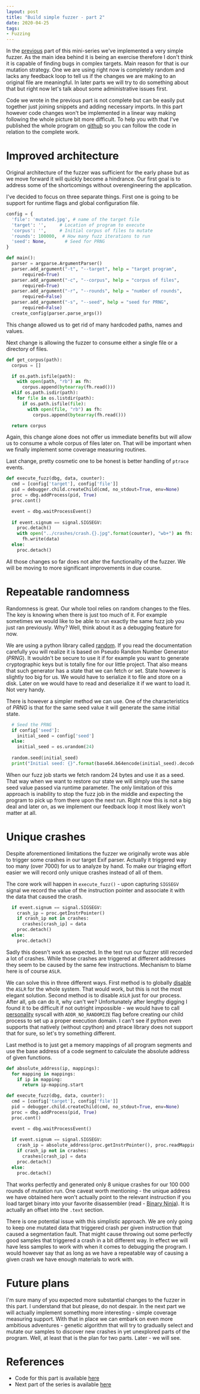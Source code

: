 ```yaml
---
layout: post
title: "Build simple fuzzer - part 2"
date: 2020-04-25
tags:
- Fuzzing
---
```




In the [previous](https://carstein.github.io/2020/04/18/writing-simple-fuzzer-1.html) part of this mini-series we've implemented a very simple fuzzer.  As the main idea behind it is  being an exercise therefore I don't think it is capable of finding bugs in complex targets. Main reason for that is our mutation strategy. One we are using right now is completely random and lacks any feedback loop to tell us if the changes we are making to an original file are meaningful. In later parts we will try to do something about that but right now let's talk about some administrative issues first.

Code we wrote in the previous part is not complete but can be easily put together just joining snippets and adding necessary imports. In this part however code changes won't be implemented in a linear way making following the whole picture bit more difficult. To help you with that I've published  the whole program on [github](https://github.com/carstein/vsf) so you can follow the code in relation to the complete work.

# Improved architecture

Original architecture of the fuzzer was sufficient for the early phase but as we move forward it will quickly become a hindrance. Our first goal is to address some of the shortcomings without overengineering the application.

I've decided to focus on three separate things. First one is going to be support for runtime flags and global configuration file.

```python
config = {
  'file': 'mutated.jpg', # name of the target file
  'target': '',     # Location of program to execute
  'corpus': '',     # Initial corpus of files to mutate
  'rounds': 100000,  # How many fuzz iterations to run
  'seed': None,       # Seed for PRNG
}

def main():
  parser = argparse.ArgumentParser()
  parser.add_argument("-t", "--target", help = "target program", 
      required=True)
  parser.add_argument("-c", "--corpus", help = "corpus of files",
      required=True)
  parser.add_argument("-r", "--rounds", help = "number of rounds", 
      required=False)
  parser.add_argument("-s", "--seed", help = "seed for PRNG", 
      required=False)
  create_config(parser.parse_args())
```

This change allowed us to get rid of many hardcoded paths, names and values.

Next change is allowing the fuzzer to consume either a single file or a directory of files.

```python
def get_corpus(path):
  corpus = []

  if os.path.isfile(path):
    with open(path, "rb") as fh:
      corpus.append(bytearray(fh.read()))
  elif os.path.isdir(path):
    for file in os.listdir(path):
      if os.path.isfile(file):
        with open(file, "rb") as fh:
          corpus.append(bytearray(fh.read()))

  return corpus
```

Again, this change alone does not offer us immediate benefits but will allow us to consume a whole corpus of files later on. That will be important when we finally implement some coverage measuring routines.

Last change, pretty cosmetic one to be honest is better handling of `ptrace` events.

```python
def execute_fuzz(dbg, data, counter):
  cmd = [config['target'], config['file']]
  pid = debugger.child.createChild(cmd, no_stdout=True, env=None)
  proc = dbg.addProcess(pid, True)
  proc.cont()

  event = dbg.waitProcessEvent()
  
  if event.signum == signal.SIGSEGV:
    proc.detach()
    with open("../crashes/crash.{}.jpg".format(counter), "wb+") as fh:
      fh.write(data)
  else:
    proc.detach()
```

All those changes so far does not alter the functionality of the fuzzer. We will be moving to more significant improvements in due course.

# Repeatable randomness

Randomness is great. Our whole tool relies on random changes to the files. The key is knowing when there is just too much of it. For example sometimes we would like to be able to run exactly the same fuzz job you just ran previously. Why? Well, think about it as a debugging feature for now.

We are using a python library called [random](https://docs.python.org/3/library/random.html). If you read the documentation carefully you will realize it is based on Pseudo Random Number Generator (*PRNG*). It wouldn't be secure to use it if for example you want to generate cryptographic keys but is totally fine for our little project. That also means that such generator has a state that we can fetch or set. State however is slightly too big for us. We would have to serialize it to file and store on a disk. Later on we would have to read and deserialize it if we want to load it. Not very handy.

There is however a simpler method we can use. One of the characteristics of *PRNG* is that for the same seed value it will generate the same initial state.

```python
  # Seed the PRNG
  if config['seed']:
    initial_seed = config['seed']
  else:
    initial_seed = os.urandom(24)
    
  random.seed(initial_seed)
  print("Initial seed: {}".format(base64.b64encode(initial_seed).decode('utf-8')))
```

When our fuzz job starts we fetch random 24 bytes and use it as a seed. That way when we want to restore our state we will simply use the same seed value passed via runtime parameter. The only limitation of this approach is inability to stop the fuzz job in the middle and expecting the program to pick up from there upon the next run. Right now this is not a big deal and later on, as we implement our feedback loop it most likely won't matter at all.

# Unique crashes

Despite aforementioned limitations the fuzzer we originally wrote was able to trigger some crashes in our target Exif parser.  Actually it triggered way too many (over 7000) for us to analyze by hand. To make our triaging effort easier we will record only unique crashes instead of all of them. 

The core work will happen in `execute_fuzz()` - upon capturing `SIGSEGV` signal we record the value of the instruction pointer and associate it with the data that caused the crash.

```python
  if event.signum == signal.SIGSEGV:
    crash_ip = proc.getInstrPointer()
    if crash_ip not in crashes:
      crashes[crash_ip] = data
    proc.detach()
  else:
    proc.detach()
```

Sadly this doesn't work as expected. In the test run our fuzzer still recorded a lot of crashes. While those crashes are triggered at different addresses they seem to be caused by the same few instructions. Mechanism to blame here is of course `ASLR`.

We can solve this in three different ways. First method is to globally [disable](https://linux-audit.com/linux-aslr-and-kernelrandomize_va_space-setting/) the `ASLR` for the whole system. That would work, but this is not the most elegant solution. Second method is to disable `ASLR` just for our process. After all, `gdb` can do it, why can't we? Unfortunately after lengthy digging I found it to be difficult if not outright impossible - we would have to call [personality](http://man7.org/linux/man-pages/man2/personality.2.html) syscall with `ADDR_NO_RANDOMIZE` flag before creating our child process to set up a proper execution domain. I can't see if python even supports that natively (without cpython) and ptrace library does not support that for sure, so let's try something different.

Last method is to just get a memory mappings of all program segments and use the base address of a code segment to calculate the absolute address of given functions.

```python
def absolute_address(ip, mappings):
  for mapping in mappings:
    if ip in mapping:
      return ip-mapping.start

def execute_fuzz(dbg, data, counter):
  cmd = [config['target'], config['file']]
  pid = debugger.child.createChild(cmd, no_stdout=True, env=None)
  proc = dbg.addProcess(pid, True)
  proc.cont()

  event = dbg.waitProcessEvent()
  
  if event.signum == signal.SIGSEGV:
    crash_ip = absolute_address(proc.getInstrPointer(), proc.readMappings())
    if crash_ip not in crashes:
      crashes[crash_ip] = data
    proc.detach()
  else:
    proc.detach()
```

That works perfectly and generated only 8 unique crashes for our 100 000 rounds of mutation run. One caveat worth mentioning - the unique address we have obtained here won't actually point to the relevant instruction if you load target binary into your favorite disassembler (read - [Binary Ninja](https://binary.ninja/)). It is actually an offset into the `.text` section.

There is one potential issue with this simplistic approach. We are only going to keep one mutated data that triggered crash per given instruction that caused a segmentation fault. That might cause throwing out some perfectly good samples that triggered a crash in a bit different way. In effect we will have less samples to work with when it comes to debugging the program. I would however say that as long as we have a repeatable way of causing a given crash we have enough materials  to work with. 

# Future plans

I'm sure many of you expected more substantial changes to the fuzzer in this part. I understand that but please, do not despair. In the next part we will actually implement something more interesting - simple coverage measuring support. With that in place we can embark on even more ambitious adventures - genetic algorithm that will try to gradually select and mutate our samples to discover new crashes in yet unexplored parts of the program. Well, at least that is the plan for two parts. Later - we will see.

# References
 - Code for this part is available [here](https://github.com/carstein/vsf/releases/tag/v2)
 - Next part of the series is available [here](https://carstein.github.io/2020/05/02/writing-simple-fuzzer-3.html)